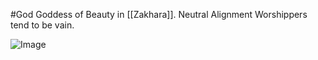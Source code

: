 #God
Goddess of Beauty in [[Zakhara]]. 
Neutral Alignment
Worshippers tend to be vain.

![Image](https://media.discordapp.net/attachments/1121077159801397350/1192359109660508170/latest.webp?ex=65c47974&is=65b20474&hm=d3f97ce34192c7ef8d5ab8edc10668866686bc9f9de72637cd13cba2603e1e64&=&format=webp&width=458&height=362)